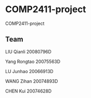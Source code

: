 # COMP2411-project

COMP2411-project


## Team

LIU Qianli  20080796D

Yang Rongtao  20075563D

LU Junhao 20066913D

WANG Zihan 20074893D

CHEN Kui 20074628D

